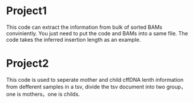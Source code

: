 # Project1
This code can extract the information from bulk of sorted BAMs conviniently. 
You just need to put the code and BAMs into a same file.
The code takes the inferred insertion length as an example. 
# Project2
This code is used to seperate mother and child cffDNA lenth information from defferent samples in a tsv, divide the tsv document into two group，one is mothers，one is childs.
